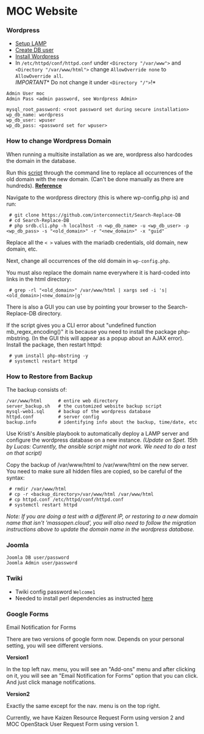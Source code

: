 # MOC Website

### Wordpress
* [Setup LAMP](https://www.digitalocean.com/community/tutorials/how-to-install-linux-apache-mysql-php-lamp-stack-on-centos-7)
* [Create DB user](https://www.digitalocean.com/community/tutorials/how-to-create-a-new-user-and-grant-permissions-in-mysql)
* [Install Wordpress](https://www.digitalocean.com/community/tutorials/how-to-install-wordpress-on-centos-7)
* In `/etc/httpd/conf/httpd.conf` under `<Directory "/var/www">` and `<Directory "/var/www/html">` change `AllowOverride none` to `AllowOverride all`.  
*IMPORTANT** Do not change it under `<Directory "/">`!*

```
Admin User moc
Admin Pass <admin password, see Wordpress Admin>

mysql_root_password: <root password set during secure installation>
wp_db_name: wordpress
wp_db_user: wpuser
wp_db_pass: <password set for wpuser>
```
### How to change Wordpress Domain 
When running a multisite installation as we are, wordpress also hardcodes the domain in the database.

Run this [script](https://github.com/interconnectit/Search-Replace-DB) through the command line to replace all occurrences of the old domain with the new domain. (Can't be done manually as there are hundreds). [**Reference**](https://codex.wordpress.org/Moving_WordPress#Moving_WordPress_Multisite)

Navigate to the wordpress directory (this is where wp-config.php is) and run:
    
     # git clone https://github.com/interconnectit/Search-Replace-DB
     # cd Search-Replace-DB
     # php srdb.cli.php -h localhost -n <wp_db_name> -u <wp_db_user> -p <wp_db_pass> -s "<old_domain>" -r "<new_domain>" -x "guid"

Replace all the `< >` values with the mariadb credentials, old domain, new domain, etc.

Next, change all occurrences of the old domain in `wp-config.php`. 

You must also replace the domain name everywhere it is hard-coded into links in the html directory:

     # grep -rl "<old_domain>" /var/www/html | xargs sed -i 's|<old_domain>|<new_domain>|g'

There is also a GUI you can use by pointing your browser to the Search-Replace-DB directory.

If the script gives you a CLI error about "undefined function mb_regex_encoding()" it is because you need to install the package php-mbstring.  (In the GUI this will appear as a popup about an AJAX error).  Install the package, then restart httpd:
     
     # yum install php-mbstring -y
     # systemctl restart httpd

### How to Restore from Backup
The backup consists of:

    /var/www/html      # entire web directory
    server_backup.sh   # the customized website backup script
    mysql-web1.sql     # backup of the wordpress database
    httpd.conf         # server config
    backup.info        # identifying info about the backup, time/date, etc

Use Kristi's Ansible playbook to automatically deploy a LAMP server and configure the wordpress database on a new instance. *(Update on Spet. 15th by Lucas: Currently, the ansible script might not work. We need to do a test on that script)*

Copy the backup of /var/www/html to /var/www/html on the new server.  You need to make sure all hidden files are copied, so be careful of the syntax:

     # rmdir /var/www/html
     # cp -r <backup_directory>/var/www/html /var/www/html
     # cp httpd.conf /etc/httpd/conf/httpd.conf
     # systemctl restart httpd

*Note: If you are doing a test with a different IP, or restoring to a new domain name that isn't 'massopen.cloud', you will also need to follow the migration instructions above to update the domain name in the wordpress database.*

### Joomla 
```
Joomla DB user/password
Joomla Admin user/password 

```

### Twiki
* Twiki config password `Welcome1` 
* Needed to install perl dependencies as instructed [here](http://twiki.org/cgi-bin/view/TWiki/HowToInstallCpanModules)

### Google Forms
Email Notification for Forms

There are two versions of google form now. Depends on your personal setting, you will see different versions.

**Version1**

In the top left nav. menu, you will see an "Add-ons" menu and after clicking on it, you will see an "Email Notification for Forms" option that you can click. And just click manage notifications.

**Version2** 

Exactly the same except for the nav. menu is on the top right. 

Currently, we have Kaizen Resource Request Form using version 2 and MOC OpenStack User Request Form using version 1.

